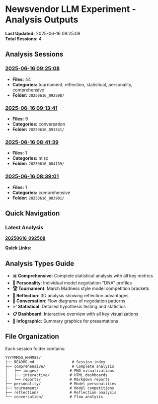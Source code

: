 # Newsvendor LLM Experiment - Analysis Outputs

**Last Updated:** 2025-06-16 09:25:08  
**Total Sessions:** 4

## Analysis Sessions

### [2025-06-16 09:25:08](./20250616_092508/README.md)

- **Files:** 44
- **Categories:** tournament, reflection, statistical, personality, comprehensive
- **Folder:** `20250616_092508/`

### [2025-06-16 09:13:41](./20250616_091341/README.md)

- **Files:** 9
- **Categories:** conversation
- **Folder:** `20250616_091341/`

### [2025-06-16 08:41:39](./20250616_084139/README.md)

- **Files:** 1
- **Categories:** misc
- **Folder:** `20250616_084139/`

### [2025-06-16 08:39:01](./20250616_083901/README.md)

- **Files:** 1
- **Categories:** comprehensive
- **Folder:** `20250616_083901/`


## Quick Navigation

### Latest Analysis
**[20250616_092508](./20250616_092508/README.md)**

**Quick Links:**


## Analysis Types Guide

- **📊 Comprehensive**: Complete statistical analysis with all key metrics
- **🧬 Personality**: Individual model negotiation "DNA" profiles  
- **🏆 Tournament**: March Madness style model competition brackets
- **🌟 Reflection**: 3D analysis showing reflection advantages
- **🌊 Conversation**: Flow diagrams of negotiation patterns
- **📈 Statistical**: Detailed hypothesis testing and statistics
- **📋 Dashboard**: Interactive overview with all key visualizations
- **🎨 Infographic**: Summary graphics for presentations

## File Organization

Each session folder contains:
```
YYYYMMDD_HHMMSS/
├── README.md                 # Session index
├── comprehensive/            # Complete analysis
│   ├── images/              # PNG visualizations
│   ├── interactive/         # HTML dashboards
│   └── reports/             # Markdown reports
├── personality/             # Model personalities
├── tournament/              # Model competitions
├── reflection/              # Reflection analysis
└── conversation/            # Flow analysis
```
